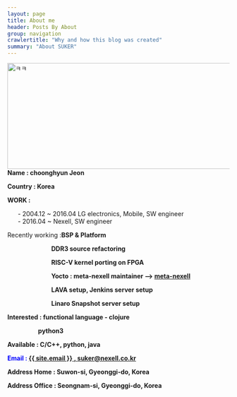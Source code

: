```yaml
---
layout: page
title: About me
header: Posts By About
group: navigation
crawlertitle: "Why and how this blog was created"
summary: "About SUKER"
---
```


<img src="{{site.baseurl}}/assets/images/suker_about.jpg" alt="ㅋㅋ" style="width:640px;height:240px;" align="left"/>

<br><br><br><br><br><br><br><br><br><br><br><br><br>

<p fontsize="4"><b>Name : choonghyun Jeon</b></p>

<p fontsize="4"><b>Country : Korea</b></p>

<p fontsize="4"><b>WORK :</b></p>
&nbsp;&nbsp;&nbsp;&nbsp;&nbsp;&nbsp;- 2004.12 ~ 2016.04  LG electronics, Mobile, SW engineer
<br>
&nbsp;&nbsp;&nbsp;&nbsp;&nbsp;&nbsp;- 2016.04 ~          Nexell, SW engineer

<p fontsize="4">Recently working :<b>BSP & Platform<br>
<p fontsize="4">&nbsp;&nbsp;&nbsp;&nbsp;&nbsp;&nbsp;&nbsp;&nbsp;&nbsp;&nbsp;&nbsp;&nbsp;&nbsp;&nbsp;&nbsp;&nbsp;&nbsp;&nbsp;&nbsp;&nbsp;&nbsp;&nbsp;&nbsp;&nbsp;&nbsp;&nbsp;&nbsp;&nbsp;&nbsp;&nbsp;<b>DDR3 source refactoring<br>
<p fontsize="4">&nbsp;&nbsp;&nbsp;&nbsp;&nbsp;&nbsp;&nbsp;&nbsp;&nbsp;&nbsp;&nbsp;&nbsp;&nbsp;&nbsp;&nbsp;&nbsp;&nbsp;&nbsp;&nbsp;&nbsp;&nbsp;&nbsp;&nbsp;&nbsp;&nbsp;&nbsp;&nbsp;&nbsp;&nbsp;&nbsp;<b>RISC-V kernel porting on FPGA<br>
<p fontsize="4">&nbsp;&nbsp;&nbsp;&nbsp;&nbsp;&nbsp;&nbsp;&nbsp;&nbsp;&nbsp;&nbsp;&nbsp;&nbsp;&nbsp;&nbsp;&nbsp;&nbsp;&nbsp;&nbsp;&nbsp;&nbsp;&nbsp;&nbsp;&nbsp;&nbsp;&nbsp;&nbsp;&nbsp;&nbsp;&nbsp;<b>Yocto : meta-nexell maintainer --> <a href="https://layers.openembedded.org/layerindex/branch/master/layer/meta-nexell/">meta-nexell</a><br>
<p fontsize="4">&nbsp;&nbsp;&nbsp;&nbsp;&nbsp;&nbsp;&nbsp;&nbsp;&nbsp;&nbsp;&nbsp;&nbsp;&nbsp;&nbsp;&nbsp;&nbsp;&nbsp;&nbsp;&nbsp;&nbsp;&nbsp;&nbsp;&nbsp;&nbsp;&nbsp;&nbsp;&nbsp;&nbsp;&nbsp;&nbsp;<b>LAVA setup, Jenkins server setup<br>
<p fontsize="4">&nbsp;&nbsp;&nbsp;&nbsp;&nbsp;&nbsp;&nbsp;&nbsp;&nbsp;&nbsp;&nbsp;&nbsp;&nbsp;&nbsp;&nbsp;&nbsp;&nbsp;&nbsp;&nbsp;&nbsp;&nbsp;&nbsp;&nbsp;&nbsp;&nbsp;&nbsp;&nbsp;&nbsp;&nbsp;&nbsp;<b>Linaro Snapshot server setup<br>
</b></p>

<p fontsize="4"><b>Interested : functional language - clojure</b></p>
<p fontsize="4"><b>&nbsp;&nbsp;&nbsp;&nbsp;&nbsp;&nbsp;&nbsp;&nbsp;&nbsp;&nbsp;&nbsp;&nbsp;&nbsp;&nbsp;&nbsp;&nbsp;&nbsp;&nbsp;&nbsp;&nbsp;&nbsp;python3</b></p>

<p fontsize="4"><b>Available : C/C++, python, java</b></p>

<a style="color:blue" fontsize="3">Email : </a><a fontsize="2" href="mailto:{{ site.email }}">{{ site.email }} , <a href="mailto:suker@nexell.co.kr">suker@nexell.co.kr</a>

<p></p>

<p fontsize="4">Address Home : Suwon-si, Gyeonggi-do, Korea</p>

<p fontsize="4">Address Office : Seongnam-si, Gyeonggi-do, Korea</p>
